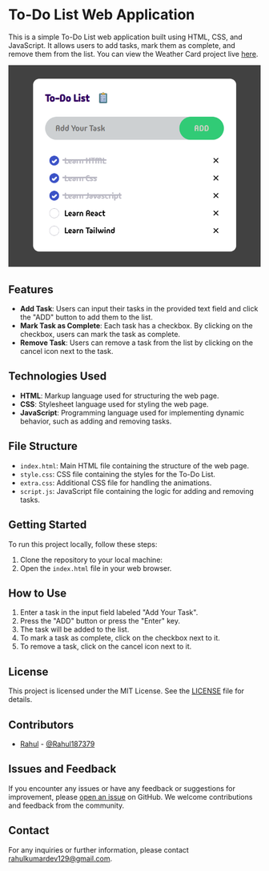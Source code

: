 # To-Do List Web Application

This is a simple To-Do List web application built using HTML, CSS, and JavaScript. It allows users to add tasks, mark them as complete, and remove them from the list. You can view the Weather Card project live [here](https://rahulkumar129.github.io/Weather-Card/).

![Card Image](img1.png)

## Features

-   **Add Task**: Users can input their tasks in the provided text field and click the "ADD" button to add them to the list.
-   **Mark Task as Complete**: Each task has a checkbox. By clicking on the checkbox, users can mark the task as complete.
-   **Remove Task**: Users can remove a task from the list by clicking on the cancel icon next to the task.

## Technologies Used

-   **HTML**: Markup language used for structuring the web page.
-   **CSS**: Stylesheet language used for styling the web page.
-   **JavaScript**: Programming language used for implementing dynamic behavior, such as adding and removing tasks.

## File Structure

-   `index.html`: Main HTML file containing the structure of the web page.
-   `style.css`: CSS file containing the styles for the To-Do List.
-   `extra.css`: Additional CSS file for handling the animations.
-   `script.js`: JavaScript file containing the logic for adding and removing tasks.

## Getting Started

To run this project locally, follow these steps:

1. Clone the repository to your local machine:
2. Open the `index.html` file in your web browser.

## How to Use

1. Enter a task in the input field labeled "Add Your Task".
2. Press the "ADD" button or press the "Enter" key.
3. The task will be added to the list.
4. To mark a task as complete, click on the checkbox next to it.
5. To remove a task, click on the cancel icon next to it.

## License

This project is licensed under the MIT License. See the [LICENSE](LICENSE.txt) file for details.

## Contributors

-   [Rahul](https://github.com/rahulkumar129) - [@Rahul187379](https://twitter.com/@Rahul187379)

## Issues and Feedback

If you encounter any issues or have any feedback or suggestions for improvement, please [open an issue](https://github.com/yourusername/weather-card-project/issues) on GitHub. We welcome contributions and feedback from the community.

## Contact

For any inquiries or further information, please contact [rahulkumardev129@gmail.com](mailto:rahulkumardev129@gmail.com).
